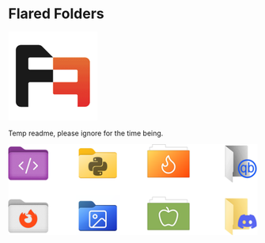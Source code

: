# Flared Folders

![Flared Folders Logo](.github/images/logo-animated.gif)

Temp readme, please ignore for the time being.

![Flared Folders Screenshot](.github/images/showcase.png)

